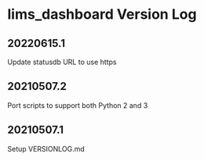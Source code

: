 # lims_dashboard Version Log

## 20220615.1
Update statusdb URL to use https

## 20210507.2
Port scripts to support both Python 2 and 3

## 20210507.1
Setup VERSIONLOG.md
